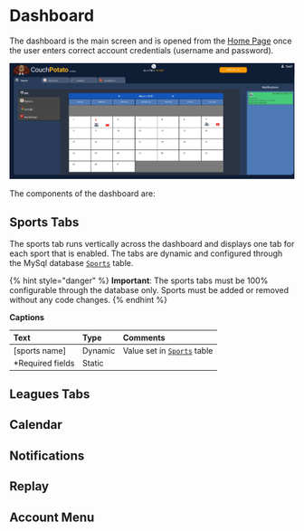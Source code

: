 # Dashboard

The dashboard is the main screen and is opened from the [Home Page](home-page.md) once the user enters correct account credentials \(username and password\).

![](../../.gitbook/assets/screen-shot-2020-03-02-at-2.50.48-pm.png)

The components of the dashboard are:

## Sports Tabs

The sports tab runs vertically across the dashboard and displays one tab for each sport that is enabled. The tabs are dynamic and configured through the MySql database [`Sports`](../../database/objects/tables.md#sports) table. 

{% hint style="danger" %}
**Important**: The sports tabs must be 100% configurable through the database only. Sports must be added or removed without any code changes.
{% endhint %}

**Captions**

| Text | Type | Comments |
| :--- | :--- | :--- |
| \[sports name\] | Dynamic | Value set in [`Sports`](../../database/objects/tables.md#sports) table |
| \*Required fields | Static |   |

## Leagues Tabs



## Calendar

## Notifications



## Replay



## Account Menu

